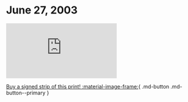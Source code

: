 # June 27, 2003

![](https://www.achewood.com/comic.php?date=06272003)

[Buy a signed strip of this print! :material-image-frame:](https://achewood-holiday-pop-up.myshopify.com/products/strip#06272003){ .md-button .md-button--primary }
